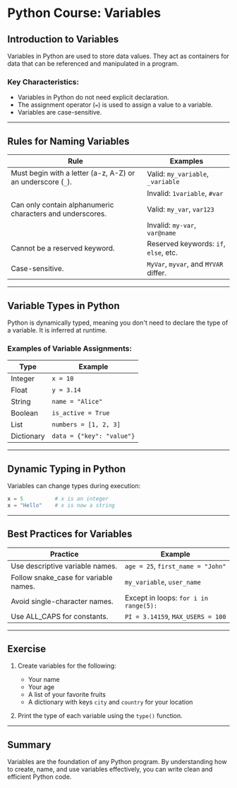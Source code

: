 # Python Course: Variables

## Introduction to Variables

Variables in Python are used to store data values. They act as containers for data that can be referenced and manipulated in a program.

### Key Characteristics:
- Variables in Python do not need explicit declaration.
- The assignment operator (`=`) is used to assign a value to a variable.
- Variables are case-sensitive.

---

## Rules for Naming Variables

| **Rule**                                                                 | **Examples**                           |
|--------------------------------------------------------------------------|----------------------------------------|
| Must begin with a letter (a-z, A-Z) or an underscore (`_`).              | Valid: `my_variable`, `_variable`      |
|                                                                          | Invalid: `1variable`, `#var`           |
| Can only contain alphanumeric characters and underscores.               | Valid: `my_var`, `var123`              |
|                                                                          | Invalid: `my-var`, `var@name`          |
| Cannot be a reserved keyword.                                           | Reserved keywords: `if`, `else`, etc.  |
| Case-sensitive.                                                         | `MyVar`, `myvar`, and `MYVAR` differ.  |

---

## Variable Types in Python

Python is dynamically typed, meaning you don't need to declare the type of a variable. It is inferred at runtime.

### Examples of Variable Assignments:

| **Type**       | **Example**                  |
|----------------|------------------------------|
| Integer        | `x = 10`                     |
| Float          | `y = 3.14`                   |
| String         | `name = "Alice"`            |
| Boolean        | `is_active = True`           |
| List           | `numbers = [1, 2, 3]`        |
| Dictionary     | `data = {"key": "value"}` |

---

## Dynamic Typing in Python

Variables can change types during execution:

```python
x = 5          # x is an integer
x = "Hello"    # x is now a string
```

---

## Best Practices for Variables

| **Practice**                       | **Example**                          |
|-------------------------------------|---------------------------------------|
| Use descriptive variable names.     | `age = 25`, `first_name = "John"`    |
| Follow snake_case for variable names.| `my_variable`, `user_name`            |
| Avoid single-character names.       | Except in loops: `for i in range(5):` |
| Use ALL_CAPS for constants.         | `PI = 3.14159`, `MAX_USERS = 100`     |

---

## Exercise

1. Create variables for the following:
   - Your name
   - Your age
   - A list of your favorite fruits
   - A dictionary with keys `city` and `country` for your location

2. Print the type of each variable using the `type()` function.

---

## Summary

Variables are the foundation of any Python program. By understanding how to create, name, and use variables effectively, you can write clean and efficient Python code.
